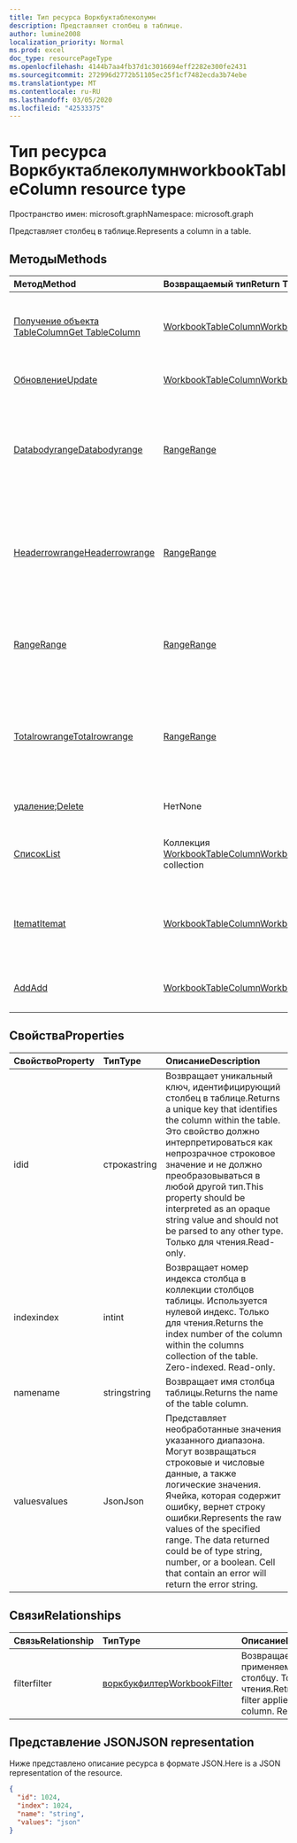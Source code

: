 ```yaml
---
title: Тип ресурса Воркбуктаблеколумн
description: Представляет столбец в таблице.
author: lumine2008
localization_priority: Normal
ms.prod: excel
doc_type: resourcePageType
ms.openlocfilehash: 4144b7aa4fb37d1c3016694eff2282e300fe2431
ms.sourcegitcommit: 272996d2772b51105ec25f1cf7482ecda3b74ebe
ms.translationtype: MT
ms.contentlocale: ru-RU
ms.lasthandoff: 03/05/2020
ms.locfileid: "42533375"
---
```

# <a name="workbooktablecolumn-resource-type"></a><span data-ttu-id="e0a3b-103">Тип ресурса Воркбуктаблеколумн</span><span class="sxs-lookup"><span data-stu-id="e0a3b-103">workbookTableColumn resource type</span></span>

<span data-ttu-id="e0a3b-104">Пространство имен: microsoft.graph</span><span class="sxs-lookup"><span data-stu-id="e0a3b-104">Namespace: microsoft.graph</span></span>

<span data-ttu-id="e0a3b-105">Представляет столбец в таблице.</span><span class="sxs-lookup"><span data-stu-id="e0a3b-105">Represents a column in a table.</span></span>


## <a name="methods"></a><span data-ttu-id="e0a3b-106">Методы</span><span class="sxs-lookup"><span data-stu-id="e0a3b-106">Methods</span></span>

| <span data-ttu-id="e0a3b-107">Метод</span><span class="sxs-lookup"><span data-stu-id="e0a3b-107">Method</span></span>           | <span data-ttu-id="e0a3b-108">Возвращаемый тип</span><span class="sxs-lookup"><span data-stu-id="e0a3b-108">Return Type</span></span>    |<span data-ttu-id="e0a3b-109">Описание</span><span class="sxs-lookup"><span data-stu-id="e0a3b-109">Description</span></span>|
|:---------------|:--------|:----------|
|[<span data-ttu-id="e0a3b-110">Получение объекта TableColumn</span><span class="sxs-lookup"><span data-stu-id="e0a3b-110">Get TableColumn</span></span>](../api/tablecolumn-get.md) | [<span data-ttu-id="e0a3b-111">WorkbookTableColumn</span><span class="sxs-lookup"><span data-stu-id="e0a3b-111">WorkbookTableColumn</span></span>](workbooktablecolumn.md) |<span data-ttu-id="e0a3b-112">Чтение свойств и связей объекта tableColumn.</span><span class="sxs-lookup"><span data-stu-id="e0a3b-112">Read properties and relationships of tableColumn object.</span></span>|
|[<span data-ttu-id="e0a3b-113">Обновление</span><span class="sxs-lookup"><span data-stu-id="e0a3b-113">Update</span></span>](../api/tablecolumn-update.md) | [<span data-ttu-id="e0a3b-114">WorkbookTableColumn</span><span class="sxs-lookup"><span data-stu-id="e0a3b-114">WorkbookTableColumn</span></span>](workbooktablecolumn.md) |<span data-ttu-id="e0a3b-115">Обновление объекта TableColumn.</span><span class="sxs-lookup"><span data-stu-id="e0a3b-115">Update TableColumn object.</span></span> |
|[<span data-ttu-id="e0a3b-116">Databodyrange</span><span class="sxs-lookup"><span data-stu-id="e0a3b-116">Databodyrange</span></span>](../api/tablecolumn-databodyrange.md)|[<span data-ttu-id="e0a3b-117">Range</span><span class="sxs-lookup"><span data-stu-id="e0a3b-117">Range</span></span>](range.md)|<span data-ttu-id="e0a3b-118">Получает объект диапазона, связанный с основными данными столбца.</span><span class="sxs-lookup"><span data-stu-id="e0a3b-118">Gets the range object associated with the data body of the column.</span></span>|
|[<span data-ttu-id="e0a3b-119">Headerrowrange</span><span class="sxs-lookup"><span data-stu-id="e0a3b-119">Headerrowrange</span></span>](../api/tablecolumn-headerrowrange.md)|[<span data-ttu-id="e0a3b-120">Range</span><span class="sxs-lookup"><span data-stu-id="e0a3b-120">Range</span></span>](range.md)|<span data-ttu-id="e0a3b-121">Получает объект диапазона, связанный со строкой заголовков столбца.</span><span class="sxs-lookup"><span data-stu-id="e0a3b-121">Gets the range object associated with the header row of the column.</span></span>|
|[<span data-ttu-id="e0a3b-122">Range</span><span class="sxs-lookup"><span data-stu-id="e0a3b-122">Range</span></span>](../api/tablecolumn-range.md)|[<span data-ttu-id="e0a3b-123">Range</span><span class="sxs-lookup"><span data-stu-id="e0a3b-123">Range</span></span>](range.md)|<span data-ttu-id="e0a3b-124">Получает объект диапазона, связанный со всем столбцом.</span><span class="sxs-lookup"><span data-stu-id="e0a3b-124">Gets the range object associated with the entire column.</span></span>|
|[<span data-ttu-id="e0a3b-125">Totalrowrange</span><span class="sxs-lookup"><span data-stu-id="e0a3b-125">Totalrowrange</span></span>](../api/tablecolumn-totalrowrange.md)|[<span data-ttu-id="e0a3b-126">Range</span><span class="sxs-lookup"><span data-stu-id="e0a3b-126">Range</span></span>](range.md)|<span data-ttu-id="e0a3b-127">Получает объект диапазона, связанный со строкой итогов столбца.</span><span class="sxs-lookup"><span data-stu-id="e0a3b-127">Gets the range object associated with the totals row of the column.</span></span>|
|<span data-ttu-id="e0a3b-128">[удаление](../api/tablecolumn-delete.md);</span><span class="sxs-lookup"><span data-stu-id="e0a3b-128">[Delete](../api/tablecolumn-delete.md)</span></span>|<span data-ttu-id="e0a3b-129">Нет</span><span class="sxs-lookup"><span data-stu-id="e0a3b-129">None</span></span>|<span data-ttu-id="e0a3b-130">Удаляет столбец из таблицы.</span><span class="sxs-lookup"><span data-stu-id="e0a3b-130">Deletes the column from the table.</span></span>|
|[<span data-ttu-id="e0a3b-131">Список</span><span class="sxs-lookup"><span data-stu-id="e0a3b-131">List</span></span>](../api/tablecolumn-list.md) | <span data-ttu-id="e0a3b-132">Коллекция [WorkbookTableColumn](workbooktablecolumn.md)</span><span class="sxs-lookup"><span data-stu-id="e0a3b-132">[WorkbookTableColumn](workbooktablecolumn.md) collection</span></span> |<span data-ttu-id="e0a3b-133">Получение коллекции объектов tableColumn.</span><span class="sxs-lookup"><span data-stu-id="e0a3b-133">Get tableColumn object collection.</span></span> |
|[<span data-ttu-id="e0a3b-134">Itemat</span><span class="sxs-lookup"><span data-stu-id="e0a3b-134">Itemat</span></span>](../api/tablecolumncollection-itemat.md)|[<span data-ttu-id="e0a3b-135">WorkbookTableColumn</span><span class="sxs-lookup"><span data-stu-id="e0a3b-135">WorkbookTableColumn</span></span>](workbooktablecolumn.md)|<span data-ttu-id="e0a3b-136">Возвращает столбец на основании его позиции в коллекции.</span><span class="sxs-lookup"><span data-stu-id="e0a3b-136">Gets a column based on its position in the collection.</span></span>|
|[<span data-ttu-id="e0a3b-137">Add</span><span class="sxs-lookup"><span data-stu-id="e0a3b-137">Add</span></span>](../api/tablecolumncollection-add.md)|[<span data-ttu-id="e0a3b-138">WorkbookTableColumn</span><span class="sxs-lookup"><span data-stu-id="e0a3b-138">WorkbookTableColumn</span></span>](workbooktablecolumn.md)|<span data-ttu-id="e0a3b-139">Добавляет новый столбец в таблицу.</span><span class="sxs-lookup"><span data-stu-id="e0a3b-139">Adds a new column to the table.</span></span>|

## <a name="properties"></a><span data-ttu-id="e0a3b-140">Свойства</span><span class="sxs-lookup"><span data-stu-id="e0a3b-140">Properties</span></span>
| <span data-ttu-id="e0a3b-141">Свойство</span><span class="sxs-lookup"><span data-stu-id="e0a3b-141">Property</span></span>     | <span data-ttu-id="e0a3b-142">Тип</span><span class="sxs-lookup"><span data-stu-id="e0a3b-142">Type</span></span>   |<span data-ttu-id="e0a3b-143">Описание</span><span class="sxs-lookup"><span data-stu-id="e0a3b-143">Description</span></span>|
|:---------------|:--------|:----------|
|<span data-ttu-id="e0a3b-144">id</span><span class="sxs-lookup"><span data-stu-id="e0a3b-144">id</span></span>|<span data-ttu-id="e0a3b-145">строка</span><span class="sxs-lookup"><span data-stu-id="e0a3b-145">string</span></span>|<span data-ttu-id="e0a3b-146">Возвращает уникальный ключ, идентифицирующий столбец в таблице.</span><span class="sxs-lookup"><span data-stu-id="e0a3b-146">Returns a unique key that identifies the column within the table.</span></span> <span data-ttu-id="e0a3b-147">Это свойство должно интерпретироваться как непрозрачное строковое значение и не должно преобразовываться в любой другой тип.</span><span class="sxs-lookup"><span data-stu-id="e0a3b-147">This property should be interpreted as an opaque string value and should not be parsed to any other type.</span></span> <span data-ttu-id="e0a3b-148">Только для чтения.</span><span class="sxs-lookup"><span data-stu-id="e0a3b-148">Read-only.</span></span>|
|<span data-ttu-id="e0a3b-149">index</span><span class="sxs-lookup"><span data-stu-id="e0a3b-149">index</span></span>|<span data-ttu-id="e0a3b-150">int</span><span class="sxs-lookup"><span data-stu-id="e0a3b-150">int</span></span>|<span data-ttu-id="e0a3b-p102">Возвращает номер индекса столбца в коллекции столбцов таблицы. Используется нулевой индекс. Только для чтения.</span><span class="sxs-lookup"><span data-stu-id="e0a3b-p102">Returns the index number of the column within the columns collection of the table. Zero-indexed. Read-only.</span></span>|
|<span data-ttu-id="e0a3b-154">name</span><span class="sxs-lookup"><span data-stu-id="e0a3b-154">name</span></span>|<span data-ttu-id="e0a3b-155">string</span><span class="sxs-lookup"><span data-stu-id="e0a3b-155">string</span></span>|<span data-ttu-id="e0a3b-156">Возвращает имя столбца таблицы.</span><span class="sxs-lookup"><span data-stu-id="e0a3b-156">Returns the name of the table column.</span></span>|
|<span data-ttu-id="e0a3b-157">values</span><span class="sxs-lookup"><span data-stu-id="e0a3b-157">values</span></span>|<span data-ttu-id="e0a3b-158">Json</span><span class="sxs-lookup"><span data-stu-id="e0a3b-158">Json</span></span>|<span data-ttu-id="e0a3b-p103">Представляет необработанные значения указанного диапазона. Могут возвращаться строковые и числовые данные, а также логические значения. Ячейка, которая содержит ошибку, вернет строку ошибки.</span><span class="sxs-lookup"><span data-stu-id="e0a3b-p103">Represents the raw values of the specified range. The data returned could be of type string, number, or a boolean. Cell that contain an error will return the error string.</span></span>|

## <a name="relationships"></a><span data-ttu-id="e0a3b-162">Связи</span><span class="sxs-lookup"><span data-stu-id="e0a3b-162">Relationships</span></span>
| <span data-ttu-id="e0a3b-163">Связь</span><span class="sxs-lookup"><span data-stu-id="e0a3b-163">Relationship</span></span> | <span data-ttu-id="e0a3b-164">Тип</span><span class="sxs-lookup"><span data-stu-id="e0a3b-164">Type</span></span>   |<span data-ttu-id="e0a3b-165">Описание</span><span class="sxs-lookup"><span data-stu-id="e0a3b-165">Description</span></span>|
|:---------------|:--------|:----------|
|<span data-ttu-id="e0a3b-166">filter</span><span class="sxs-lookup"><span data-stu-id="e0a3b-166">filter</span></span>|[<span data-ttu-id="e0a3b-167">воркбукфилтер</span><span class="sxs-lookup"><span data-stu-id="e0a3b-167">WorkbookFilter</span></span>](filter.md)|<span data-ttu-id="e0a3b-p104">Возвращает фильтр, применяемый к столбцу. Только для чтения.</span><span class="sxs-lookup"><span data-stu-id="e0a3b-p104">Retrieve the filter applied to the column. Read-only.</span></span>|

## <a name="json-representation"></a><span data-ttu-id="e0a3b-170">Представление JSON</span><span class="sxs-lookup"><span data-stu-id="e0a3b-170">JSON representation</span></span>

<span data-ttu-id="e0a3b-171">Ниже представлено описание ресурса в формате JSON.</span><span class="sxs-lookup"><span data-stu-id="e0a3b-171">Here is a JSON representation of the resource.</span></span>

<!--{
  "blockType": "resource",
  "optionalProperties": [],
  "keyProperty": "id",
  "baseType": "microsoft.graph.entity",
  "@odata.type": "microsoft.graph.workbookTableColumn"
}-->

```json
{
  "id": 1024,
  "index": 1024,
  "name": "string",
  "values": "json"
}

```

<!-- uuid: 8fcb5dbc-d5aa-4681-8e31-b001d5168d79
2015-10-25 14:57:30 UTC -->
<!-- {
  "type": "#page.annotation",
  "description": "TableColumn resource",
  "keywords": "",
  "section": "documentation",
  "tocPath": ""
}-->

